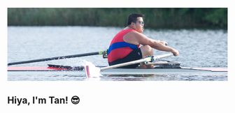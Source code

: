 ![tan-rowing](https://github.com/tanho63/tanho63/blob/master/cover.png?raw=true)
## Hiya, I'm Tan! :sunglasses:
